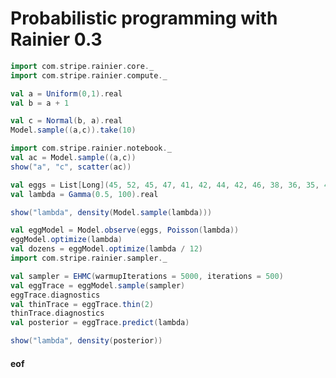 # Probabilistic programming with Rainier 0.3


```scala mdoc
import com.stripe.rainier.core._
import com.stripe.rainier.compute._

val a = Uniform(0,1).real
val b = a + 1

val c = Normal(b, a).real
Model.sample((a,c)).take(10)
```

```scala mdoc:image:scatter.png
import com.stripe.rainier.notebook._
val ac = Model.sample((a,c))
show("a", "c", scatter(ac))
```

```scala mdoc
val eggs = List[Long](45, 52, 45, 47, 41, 42, 44, 42, 46, 38, 36, 35, 41, 48, 42, 29, 45, 43, 45, 40, 42, 53, 31, 48, 40, 45, 39, 29, 45, 42)
val lambda = Gamma(0.5, 100).real
```

```scala mdoc:image:lambda.png
show("lambda", density(Model.sample(lambda)))
```

```scala mdoc
val eggModel = Model.observe(eggs, Poisson(lambda))
eggModel.optimize(lambda)
val dozens = eggModel.optimize(lambda / 12)
import com.stripe.rainier.sampler._

val sampler = EHMC(warmupIterations = 5000, iterations = 500)
val eggTrace = eggModel.sample(sampler)
eggTrace.diagnostics
val thinTrace = eggTrace.thin(2)
thinTrace.diagnostics
val posterior = eggTrace.predict(lambda)
```

```scala mdoc:image:lambdap.png
show("lambda", density(posterior))
```



#### eof

